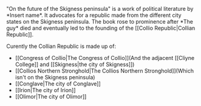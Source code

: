 "On the future of the Skigness peninsula" is a work of political literature by \*Insert name\*. It advocates for a republic made from the different city states on the Skigness peninsula. The book rose to prominence after \*The guy\* died and eventually led to the founding of the [[Collio Republic|Collian Republic]].

Curently the Collian Republic is made up of:
- [[Congress of Collio|The Congress of Collio]](And the adjacent [[Cliyne College]] and [[Skigness|the city of Skigness]])
- [[Collios Northern Stronghold|The Collios Northern Stronghold]](Which isn't on the Skigness peninsula)
- [[Conglave|The city of Conglave]]
- [[Irion|The city of Irion]]
- [[Olimor|The city of Olimor]]